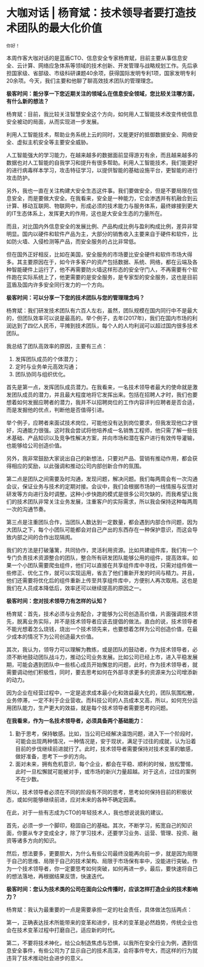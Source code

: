 # 大咖对话 | 杨育斌：技术领导者要打造技术团队的最大化价值

    你好！

本周作客大咖对话的是蓝盾CTO、信息安全专家杨育斌，目前主要从事信息安全、云计算、网络应急体系等领域的技术创新、开发管理与战略规划工作。先后承担国家级、省部级、市级科研课题40余项，获得国际发明专利1项，国家发明专利20余项。今天，我们主要和他聊了聊高效技术团队的管理理念。

**极客时间：能分享一下您近期关注的领域么在信息安全领域，您比较关注哪方面，有什么新的想法？**

杨育斌：目前，我比较关注智慧安全这个方向，如何用人工智能技术改变传统信息安全被动的局面，从而实现进一步发展。

利用人工智能技术，帮助业务系统上云的同时，又能更好的抵御数据安全、网络安全、虚拟主机安全等主要安全威胁。

人工智能强大的学习能力，在越来越多的数据面前显得游刃有余，而且越来越多的数据也对人工智能的自我学习和提升有很多帮助。利用人工智能技术，我们能更好的进行病毒样本学习，攻击特征学习，以提供智能的基础设施平台，更智能的进行攻击防护。

另外，我也一直在关注构建大安全生态这件事。我们要做安全，但是不要局限在信息安全，而是要做大安全。在我看来，安全是一种能力，它会渗透并有机融合到云计算、移动互联网、物联网中，形成必须的技术能力与服务体系，最终嫁接到更大的IT生态体系上，发挥更大的作用，这也是大安全生态的力量所在。

而且，对比国内外信息安全的发展比例、产品构成比例与盈利构成比例，差异非常明显。国内以硬件和软件产品为主，大部分的销售收入主要来自于硬件和软件，比如防火墙、入侵检测等产品，而安全服务的占比非常低。

但在国外正好相反，比如在美国，安全服务的市场要比安全硬件和软件市场大得多。其主要原因在于，如今许多客户的资产包括数据、系统、网络，都在云端及各种智能硬件上运行了，他不再需要防火墙这样形态的安全守门人，不再需要有个软件跑在实际系统上了，他更需要的是安全服务，是专家型的安全服务，这也是目前蓝盾及国内许多安全同行发力的一个方向。

**极客时间：可以分享一下您的技术团队与您的管理理念吗？**

杨育斌：我们研发技术团队有六百人左右，虽然，团队规模在国内同行中不是最大的，但团队效率可以说是最高的。举个例子，去年(2017年)，我们在国内市场的利润达到了四亿人民币，平摊到技术团队，每个人的人均利润可以超过国内很多技术团队。

我总结了团队高效率的原因，主要有三点：

1.  发挥团队成员的个体潜力；
2.  定时与业务单元高效沟通；
3.  团队协同与组织优化。

首先是第一点，发挥团队成员潜力。在我看来，一名技术领导者最大的使命就是激发团队成员的潜力，并且最大程度地将它发挥出来。包括在招聘人才时，我们也要想着如何发掘应聘者的潜力，我并不以招聘岗位的工作内容评判应聘者是否合适，而是发掘他的优点，判断他是否值得引进。

举个例子，应聘者来面试技术岗位，可能他没有达到岗位要求，但我发现他口才很好，沟通能力很强。这时我会尝试将他培养成一名销售工程师，他只需了解一些技术基础、产品知识以及竞争性解决方案，并向市场和潜在客户进行有效传导灌输，也能够给公司创造价值。

另外，我非常鼓励大家说出自己的新想法，只要对产品、营销有推动作用，都会获得相应的奖励，以此强调和推动公司内部创新合作的氛围。

第二点是团队之间需要及时沟通，发现问题，解决问题。我们每两周会有一次沟通会议，保证业务与技术的定期对接。会议中，我们会根据市场的一线情报与反馈对研发等方向进行及时调整。这种小步快跑的模式是很多公司欠缺的，而我希望让我们的技术团队非常关注业务发展，注重客户的实际需求，所以我会保持这种每两周一次的沟通节奏。

第三点是注重团队合作，当团队人数达到一定数量，都会遇到内部合作问题，因为大团队之下，每个小团队可能都会对自己产出的东西存在一种保护意识，而这会导致内部之间的合作出现隔阂。

我们的方法是打破藩篱，共同协作，灵活利用资源。比如共建组件库，我们有一个专门负责技术资源整合的团队，整合所有研发团队能够公用的组件，提高效率。如果一个小团队需要爬虫组件，他们可以直接在共享组件库中寻找，只需对组件做一些修正、优化工作，就可以实现运用，省去了他们重新开发的时间与精力。并且，他们还需要将优化后的组件重新上传至共享组件库中，方便别人再次取用。这也是我们在人员成本降低后，效率还可以继续提高的原因之一。

**极客时间：您对技术领导力有怎样的认知？**

杨育斌：首先，技术必须与业务配合，才能够为公司创造高价值，片面强调技术领先，脱离业务实际，并不是技术领导者应该去提倡的做法。直白的说，技术领导者不能光想着怎么烧钱，烧出一个技术领先来，也要想着怎样为公司创造价值，在最少成本的情况下为公司创造最大价值。

其次，我认为，领导力可以理解为教练，或是团队的鼓动者，作为技术领导者，必须不断地鼓动团队战斗力，推动公司业务发展。比如公司已经上市，进入平稳发展期，可能会遇到团队中一些核心成员开始懈怠的问题，此时，作为技术领导者，就需要调动他们积极性，同时，要去思考如何在外部寻求更多的资源来为公司增添新的动力。

因为企业在经营过程中，一定是追求成本最小化和效益最大化的，团队氛围松散，业务停滞，一定不利于企业营收。而科技公司的人员成本又高，所以，如何充分运用团队能力，生产更大的效益，就是每个技术领导者需要思考的问题。

**在我看来，作为一名技术领导者，必须具备两个基础能力：**

1.  勤于思考，保持敏感。比如，当公司已经解决温饱问题，进入下一个阶段时，可能会出现两种情况，一种情况是，安于现状，满足于过往的成就，认为沿着目前的步伐继续前进就行了。此时，技术领导者需要保持对技术变革的敏感，做好准备，思考下一步的方向。
2.  面对未来，拥有危机意识，每个企业，都会在平稳、顺利的时候，放松警惕，此时一旦松懈就可能被对手，或市场的新兴力量超越。对于这点，过往的案例不在少数。

所以，技术领导者必须在不同的阶段有不同的思考，思考如何保持目前的积极状态，或如何能够继续前进，应对未来的各种不确定因素。

在此，对于一些有志成为CTO的年轻技术人，我也想说说我的建议。

首先，必须一步一个脚印，稳固自己的基础。其次，不断学习，拓宽自己的知识面，你要从专才变成全才，除了学习技术，还要学习业务、运营、管理、投资、融资等诸多方向的知识。

然后，想法要多，更要胆大，为什么有些公司最终没能再向前一步，就是因为局限于自己的思维、局限于自己的技术架构、局限于市场保有率中，没能进行突破。作为一个技术领导者，你一定要思考如何突破，如何再进一步。最后，要快速将自己的想法落地，再根据结果反馈，快速迭代。

**极客时间：您认为技术类的公司在面向公众传播时，应该怎样打造企业的技术影响力？**

杨育斌：我认为最重要的一点是需要承担一定的社会责任，具体做法包括两点：

第一，正确表达技术所能带来的变革和进步，技术的变革是必然趋势，传统企业也会在技术变革过程中打磨自己，适应新的时代。

第二，不要将技术神化，给公众制造焦虑与恐惧，以我所在安全行业为例，遇到信息安全事件，有些公司为了显示自己的技术高深，会将事件夸大，而这样的行为就违背了技术推动社会进步的意义。
    